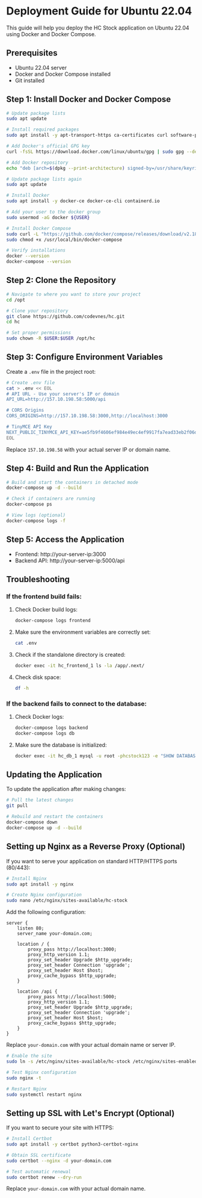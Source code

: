 # Deployment Guide for Ubuntu 22.04

This guide will help you deploy the HC Stock application on Ubuntu 22.04 using Docker and Docker Compose.

## Prerequisites

- Ubuntu 22.04 server
- Docker and Docker Compose installed
- Git installed

## Step 1: Install Docker and Docker Compose

```bash
# Update package lists
sudo apt update

# Install required packages
sudo apt install -y apt-transport-https ca-certificates curl software-properties-common

# Add Docker's official GPG key
curl -fsSL https://download.docker.com/linux/ubuntu/gpg | sudo gpg --dearmor -o /usr/share/keyrings/docker-archive-keyring.gpg

# Add Docker repository
echo "deb [arch=$(dpkg --print-architecture) signed-by=/usr/share/keyrings/docker-archive-keyring.gpg] https://download.docker.com/linux/ubuntu $(lsb_release -cs) stable" | sudo tee /etc/apt/sources.list.d/docker.list > /dev/null

# Update package lists again
sudo apt update

# Install Docker
sudo apt install -y docker-ce docker-ce-cli containerd.io

# Add your user to the docker group
sudo usermod -aG docker ${USER}

# Install Docker Compose
sudo curl -L "https://github.com/docker/compose/releases/download/v2.18.1/docker-compose-$(uname -s)-$(uname -m)" -o /usr/local/bin/docker-compose
sudo chmod +x /usr/local/bin/docker-compose

# Verify installations
docker --version
docker-compose --version
```

## Step 2: Clone the Repository

```bash
# Navigate to where you want to store your project
cd /opt

# Clone your repository
git clone https://github.com/codevnes/hc.git
cd hc

# Set proper permissions
sudo chown -R $USER:$USER /opt/hc
```

## Step 3: Configure Environment Variables

Create a `.env` file in the project root:

```bash
# Create .env file
cat > .env << EOL
# API URL - Use your server's IP or domain
API_URL=http://157.10.198.58:5000/api

# CORS Origins
CORS_ORIGINS=http://157.10.198.58:3000,http://localhost:3000

# TinyMCE API Key
NEXT_PUBLIC_TINYMCE_API_KEY=ae5fb9f4606ef984e49ec4ef9917fa7ead33eb2f06d2daaa0acd71500c5f1e68
EOL
```

Replace `157.10.198.58` with your actual server IP or domain name.

## Step 4: Build and Run the Application

```bash
# Build and start the containers in detached mode
docker-compose up -d --build

# Check if containers are running
docker-compose ps

# View logs (optional)
docker-compose logs -f
```

## Step 5: Access the Application

- Frontend: http://your-server-ip:3000
- Backend API: http://your-server-ip:5000/api

## Troubleshooting

### If the frontend build fails:

1. Check Docker build logs:
   ```bash
   docker-compose logs frontend
   ```

2. Make sure the environment variables are correctly set:
   ```bash
   cat .env
   ```

3. Check if the standalone directory is created:
   ```bash
   docker exec -it hc_frontend_1 ls -la /app/.next/
   ```

4. Check disk space:
   ```bash
   df -h
   ```

### If the backend fails to connect to the database:

1. Check Docker logs:
   ```bash
   docker-compose logs backend
   docker-compose logs db
   ```

2. Make sure the database is initialized:
   ```bash
   docker exec -it hc_db_1 mysql -u root -phcstock123 -e "SHOW DATABASES;"
   ```

## Updating the Application

To update the application after making changes:

```bash
# Pull the latest changes
git pull

# Rebuild and restart the containers
docker-compose down
docker-compose up -d --build
```

## Setting up Nginx as a Reverse Proxy (Optional)

If you want to serve your application on standard HTTP/HTTPS ports (80/443):

```bash
# Install Nginx
sudo apt install -y nginx

# Create Nginx configuration
sudo nano /etc/nginx/sites-available/hc-stock
```

Add the following configuration:

```nginx
server {
    listen 80;
    server_name your-domain.com;

    location / {
        proxy_pass http://localhost:3000;
        proxy_http_version 1.1;
        proxy_set_header Upgrade $http_upgrade;
        proxy_set_header Connection 'upgrade';
        proxy_set_header Host $host;
        proxy_cache_bypass $http_upgrade;
    }

    location /api {
        proxy_pass http://localhost:5000;
        proxy_http_version 1.1;
        proxy_set_header Upgrade $http_upgrade;
        proxy_set_header Connection 'upgrade';
        proxy_set_header Host $host;
        proxy_cache_bypass $http_upgrade;
    }
}
```

Replace `your-domain.com` with your actual domain name or server IP.

```bash
# Enable the site
sudo ln -s /etc/nginx/sites-available/hc-stock /etc/nginx/sites-enabled/

# Test Nginx configuration
sudo nginx -t

# Restart Nginx
sudo systemctl restart nginx
```

## Setting up SSL with Let's Encrypt (Optional)

If you want to secure your site with HTTPS:

```bash
# Install Certbot
sudo apt install -y certbot python3-certbot-nginx

# Obtain SSL certificate
sudo certbot --nginx -d your-domain.com

# Test automatic renewal
sudo certbot renew --dry-run
```

Replace `your-domain.com` with your actual domain name.
